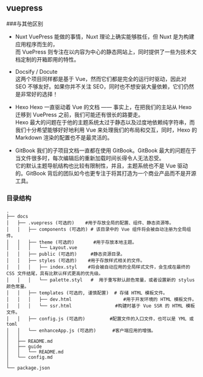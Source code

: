 ## vuepress
###与其他区别
* Nuxt
  VuePress 能做的事情，Nuxt 理论上确实能够胜任，但 Nuxt 是为构建应用程序而生的，  
  而 VuePress 则专注在以内容为中心的静态网站上，同时提供了一些为技术文档定制的开箱即用的特性。
  
* Docsify / Docute  
  这两个项目同样都是基于 Vue，然而它们都是完全的运行时驱动，因此对 SEO 不够友好。如果你并不关注 SEO，同时也不想安装大量依赖，它们仍然是非常好的选择！

* Hexo
  Hexo 一直驱动着 Vue 的文档 —— 事实上，在把我们的主站从 Hexo 迁移到 VuePress 之前，我们可能还有很长的路要走。  
  Hexo 最大的问题在于他的主题系统太过于静态以及过度地依赖纯字符串，而我们十分希望能够好好地利用 Vue 来处理我们的布局和交互，同时，Hexo 的 Markdown 渲染的配置也不是最灵活的。
  
* GitBook
  我们的子项目文档一直都在使用 GitBook。GitBook 最大的问题在于当文件很多时，每次编辑后的重新加载时间长得令人无法忍受。  
  它的默认主题导航结构也比较有限制性，并且，主题系统也不是 Vue 驱动的。GitBook 背后的团队如今也更专注于将其打造为一个商业产品而不是开源工具。

### 目录结构
```shell
.
├── docs
│   ├── .vuepress (可选的)    #用于存放全局的配置、组件、静态资源等。
│   │   ├── components (可选的) # 该目录中的 Vue 组件将会被自动注册为全局组件。
│   │   ├── theme (可选的)       #用于存放本地主题。
│   │   │   └── Layout.vue 
│   │   ├── public (可选的)     #静态资源目录。
│   │   ├── styles (可选的)    #用于存放样式相关的文件。
│   │   │   ├── index.styl    #将会被自动应用的全局样式文件，会生成在最终的 CSS 文件结尾，具有比默认样式更高的优先级。
│   │   │   └── palette.styl   #  用于重写默认颜色常量，或者设置新的 stylus 颜色常量。
│   │   ├── templates (可选的, 谨慎配置)  # 存储 HTML 模板文件。
│   │   │   ├── dev.html                   #用于开发环境的 HTML 模板文件。
│   │   │   └── ssr.html                #构建时基于 Vue SSR 的 HTML 模板文件。
│   │   ├── config.js (可选的)         #配置文件的入口文件，也可以是 YML 或 toml
│   │   └── enhanceApp.js (可选的)      #客户端应用的增强。
│   │ 
│   ├── README.md
│   ├── guide
│   │   └── README.md
│   └── config.md
│ 
└── package.json
```
